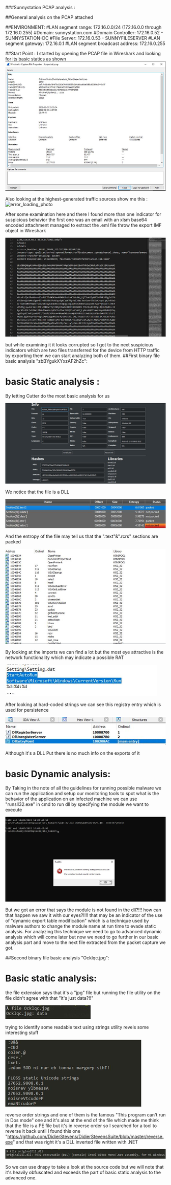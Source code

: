 
###Sunnystation PCAP analysis :

##General analysis on the PCAP attached

##ENVIRONMENT:
	#LAN segment range: 172.16.0.0/24 (172.16.0.0 through 172.16.0.255)
	#Domain: sunnystation.com
	#Domain Controller: 172.16.0.52 - SUNNYSTATION-DC
	#File Server: 172.16.0.53 - SUNNYFILESERVER
	#LAN segment gateway: 172.16.0.1
	#LAN segment broadcast address: 172.16.0.255 


##Start Point :
	I started by opening the PCAP file in Wireshark and looking for its basic statics as shown
![error_loading_photo](Screenshots/statics.jpg)


Also looking at the highest-generated traffic sources show me this :
![error_loading_photo](Screenshots/trafic_denisty.jpg)

After some examination here and there I found more than one indicator for suspicious behavior the first one was an email with an xlsm base64 encoded attachment managed to extract the .eml file throw the export IMF object in Wireshark 



![error_loading_photo](Screenshots/attachment.jpg)

but while examining it it looks corrupted 
so I got to the next suspicious indicators which are two files transferred for the device from HTTP traffic
by exporting them we can start analyzing both of them.
##First binary file basic analysis "zbBYgukXYxzAF2hZc":
# basic Static analysis :
By letting Cutter do the most basic analysis for us


![error_loading_photo](Screenshots/basicanalysis.jpg)
	
We notice that the file is a DLL 


![error_loading_photo](Screenshots/packing.jpg)
	
And the entropy of the file may tell us that the ".text"&".rcrs" sections are packed


![error_loading_photo](Screenshots/imports.jpg)
	
By looking at the imports we can find a lot but the most eye attractive is the network functionality which may indicate a possible RAT 


![error_loading_photo](Screenshots/strings.jpg)
	
After looking at hard-coded strings we can see this registry entry which is used for persistence



![error_loading_photo](Screenshots/exports.jpg)
	
Although it's a DLL Put there is no much info on the exports of it
# basic Dynamic analysis:
	
By Taking in the note of all the guidelines for running possible malware we can run the application and setup our monitoring tools to spot what is the behavior of the application on an infected machine 
we can use "runsll32.exe" in cmd to run dll by specifying the module we want to execute


![error_loading_photo](Screenshots/DETM.jpg)
	
But we got an error that says the module is not found in the dll?!!! how can that happen we saw it with our eyes?!!!!
that may be an indicator of the use of "dynamic export table modification" which is a technique used by malware authors to change the module name at run time to evade static analysis.
For analyzing this technique we need to go to advanced dynamic analysis which will come later but now we need to go further in our basic analysis part and move to the next file extracted from the packet capture we got.

##Second binary file basic analysis "Ocklqc.jpg":
# Basic static analysis:
the file extension says that it's a "jpg" file but running the file utility on the file didn't agree with that "it's just data?!!"


![error_loading_photo](Screenshots/file.jpg)

trying to identify some readable text using strings utility revels some interesting stuff 


![error_loading_photo](Screenshots/reverse.jpg)
	
reverse order strings and one of them is the famous "This program can't run in Dos mode" one and it's also at the end of the file which made me think that the file is a PE file but it's in reverse order
so I searched for a tool to reverse it back until I found this one "https://github.com/DidierStevens/DidierStevensSuite/blob/master/reverse.exe" and that was right it's a DLL inverted file written with .NET


![error_loading_photo](Screenshots/net.jpg)
	
So we can use dnspy to take a look at the source code but we will note that it's heavily obfuscated and exceeds the part of basic static analysis to the advanced one.



